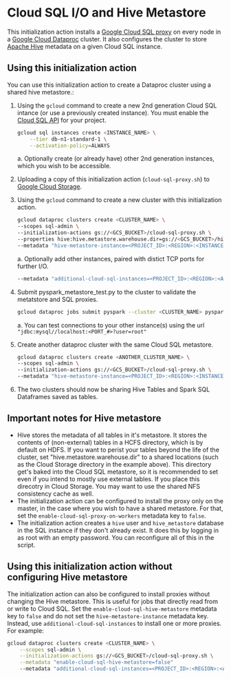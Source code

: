# Cloud SQL I/O and Hive Metastore

This initialization action installs a [Google Cloud SQL proxy](https://cloud.google.com/sql/docs/sql-proxy) on every node in a [Google Cloud Dataproc](https://cloud.google.com/dataproc) cluster. It also configures the cluster to store [Apache Hive](https://hive.apache.org) metadata on a given Cloud SQL instance.

## Using this initialization action
You can use this initialization action to create a Dataproc cluster using a shared hive metastore.:

1. Using the `gcloud` command to create a new 2nd generation Cloud SQL intance (or use a previously created instance). You must enable the [Cloud SQL API](https://console.cloud.google.com/apis/library/sqladmin.googleapis.com/?q=sql) for your project.

    ```bash
    gcloud sql instances create <INSTANCE_NAME> \
        --tier db-n1-standard-1 \
        --activation-policy=ALWAYS
    ```
    a. Optionally create (or already have) other 2nd generation instances, which you wish to be accessible.

2. Uploading a copy of this initialization action (`cloud-sql-proxy.sh`) to [Google Cloud Storage](https://cloud.google.com/storage).

3. Using the `gcloud` command to create a new cluster with this initialization action.

    ```bash
    gcloud dataproc clusters create <CLUSTER_NAME> \
    --scopes sql-admin \
    --initialization-actions gs://<GCS_BUCKET>/cloud-sql-proxy.sh \
    --properties hive:hive.metastore.warehouse.dir=gs://<GCS_BUCKET>/hive-warehouse \
    --metadata "hive-metastore-instance=<PROJECT_ID>:<REGION>:<INSTANCE_NAME>"
    ```
    a. Optionally add other instances, paired with distict TCP ports for further I/O.

    ```bash
    --metadata "additional-cloud-sql-instances=<PROJECT_ID>:<REGION>:<ANOTHER_INSTANCE_NAME>=tcp<PORT_#>[,...]"
    ```

4. Submit pyspark_metastore_test.py to the cluster to validate the metatstore and SQL proxies.
    ```bash
    gcloud dataproc jobs submit pyspark --cluster <CLUSTER_NAME> pyspark_metastore_test.py
    ```
    a. You can test connections to your other instance(s) using the url `"jdbc:mysql//localhost:<PORT_#>?user=root"`

5. Create another dataproc cluster with the same Cloud SQL metastore.
    ```bash
    gcloud dataproc clusters create <ANOTHER_CLUSTER_NAME> \
    --scopes sql-admin \
    --initialization-actions gs://<GCS_BUCKET>/cloud-sql-proxy.sh \
    --metadata "hive-metastore-instance=<PROJECT_ID>:<REGION>:<INSTANCE_NAME>"
    ```

6. The two clusters should now be sharing Hive Tables and Spark SQL Dataframes saved as tables.

## Important notes for Hive metastore
* Hive stores the metadata of all tables in it's metastore. It stores the contents of (non-external) tables in a HCFS directory, which is by default on HDFS. If you want to perist your tables beyond the life of the cluster, set "hive.metastore.warehouse.dir" to a shared locations (such as the Cloud Storage directory in the example above). This directory get's baked into the Cloud SQL metastore, so it is recommended to set even if you intend to mostly use external tables. If you place this direcotry in Cloud Storage. You may want to use the shared NFS consistency cache as well.
* The initialization action can be configured to install the proxy only on the master, in the case where you wish to have a shared metastore. For that, set the `enable-cloud-sql-proxy-on-workers` metadata key to `false`.
* The initialization action creates a `hive` user and `hive_metastore` database in the SQL instance if they don't already exist. It does this by logging in as root with an empty password. You can reconfigure all of this in the script.

## Using this initialization action without configuring Hive metastore

The initialization action can also be configured to install proxies without changing the Hive metastore. This is useful for jobs that directly read from or write to Cloud SQL. Set the `enable-cloud-sql-hive-metastore` metadata key to `false` and do not set the `hive-metastore-instance` metadata key. Instead, use `additional-cloud-sql-instances` to install one or more proxies. For example:

```bash
gcloud dataproc clusters create <CLUSTER_NAME> \
    --scopes sql-admin \
    --initialization-actions gs://<GCS_BUCKET>/cloud-sql-proxy.sh \
    --metadata "enable-cloud-sql-hive-metastore=false"
    --metadata "additional-cloud-sql-instances=<PROJECT_ID>:<REGION>:<ANOTHER_INSTANCE_NAME>
```
